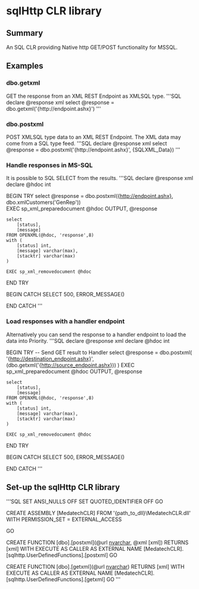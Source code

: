 <h1>sqlHttp CLR library</h1>

<h2>Summary</h2>
An SQL CLR providing Native http GET/POST functionality for MSSQL.

<h2>Examples</h2>
<h3>dbo.getxml</h3>
GET the response from an XML REST Endpoint as XMLSQL type.
'''SQL
declare @response xml
select @response = dbo.getxml('{http://endpoint.ashx}')
'''

<h3>dbo.postxml</h3>
POST XMLSQL type data to an XML REST Endpoint.
The XML data may come from a SQL type feed.
'''SQL
declare @response xml
select @response = dbo.postxml('{http://endpoint.ashx}', {SQLXML_Data})	
'''

<h3>Handle responses in MS-SQL</h3>
It is possible to SQL SELECT from the results.
'''SQL
declare @response xml
declare @hdoc int

BEGIN TRY
	select @response = dbo.postxml({http://endpoint.ashx}, dbo.xmlCustomers('GenRep'))	
	EXEC sp_xml_preparedocument @hdoc OUTPUT, @response
	
	select	
		[status],
		[message]
	FROM OPENXML(@hdoc, 'response',8)
	with (
		[status] int,
		[message] varchar(max),
		[stacktr] varchar(max)
	)
	
	EXEC sp_xml_removedocument @hdoc
	
END TRY

BEGIN CATCH
	SELECT 500, ERROR_MESSAGE()
	
END CATCH
'''

<h3>Load responses with a handler endpoint</h3>
Alternatively you can send the response to a handler endpoint to load the data into Priority.
'''SQL
declare @response xml
declare @hdoc int

BEGIN TRY
	-- Send GET result to Handler
	select @response = dbo.postxml(
		'{http://destination_endpoint.ashx}', 
		(dbo.getxml('{http://source_endpoint.ashx}))
	)
	EXEC sp_xml_preparedocument @hdoc OUTPUT, @response
	
	select	
		[status],
		[message]
	FROM OPENXML(@hdoc, 'response',8)
	with (
		[status] int,
		[message] varchar(max),
		[stacktr] varchar(max)
	)

	EXEC sp_xml_removedocument @hdoc
	
END TRY

BEGIN CATCH
	SELECT 500, ERROR_MESSAGE()

END CATCH
'''

<h2>Set-up the sqlHttp CLR library</h2>
'''SQL
SET ANSI_NULLS OFF
SET QUOTED_IDENTIFIER OFF
GO

CREATE ASSEMBLY [MedatechCLR]
FROM '{path_to_dll}\MedatechCLR.dll'
WITH PERMISSION_SET = EXTERNAL_ACCESS

GO

CREATE FUNCTION [dbo].[postxml](@url [nvarchar](max), @xml [xml])
RETURNS [xml] WITH EXECUTE AS CALLER
AS 
EXTERNAL NAME [MedatechCLR].[sqlhttp.UserDefinedFunctions].[postxml]
GO

CREATE FUNCTION [dbo].[getxml](@url [nvarchar](max))
RETURNS [xml] WITH EXECUTE AS CALLER
AS 
EXTERNAL NAME [MedatechCLR].[sqlhttp.UserDefinedFunctions].[getxml]
GO
'''
